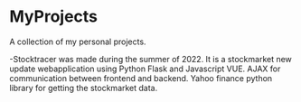 # MyProjects
A collection of my personal projects.

-Stocktracer was made during the summer of 2022. It is a stockmarket new update webapplication using Python Flask and Javascript VUE. AJAX for communication between frontend and backend. Yahoo finance python library for getting the stockmarket data.


